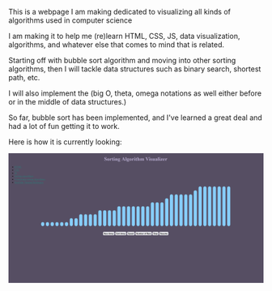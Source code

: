 This is a webpage I am making dedicated to visualizing all kinds of algorithms used in computer science

I am making it to help me (re)learn HTML, CSS, JS, data visualization, algorithms, and whatever else that comes to mind that is related.

Starting off with bubble sort algorithm and moving into other sorting algorithms, then I will tackle data structures such as binary search, shortest path, etc.

I will also implement the (big O, theta, omega notations as well either before or in the middle of data structures.)

So far, bubble sort has been implemented, and I've learned a great deal and had a lot of fun getting it to work.

Here is how it is currently looking:

![alt text](image.png)